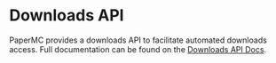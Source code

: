 # Downloads API

PaperMC provides a downloads API to facilitate automated downloads access. Full documentation can be
found on the [Downloads API Docs](https://api.papermc.io/docs).
